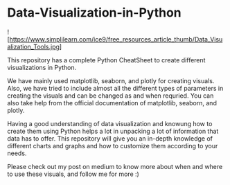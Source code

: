 # Data-Visualization-in-Python

![https://www.simplilearn.com/ice9/free_resources_article_thumb/Data_Visualization_Tools.jpg]

This repository has a complete Python CheatSheet to create different visualizations in Python. 

We have mainly used matplotlib, seaborn, and plotly for creating visuals. Also, we have tried to include almost all the different types of parameters in creating the visuals and can be changed as and when requried. You can also take help from the official documentation of matplotlib, seaborn, and plotly.

Having a good understanding of data visualization and knowung how to create them using Python helps a lot in unpacking a lot of information that data has to offer. This repository will give you an in-depth knowledge of different charts and graphs and how to customize them according to your needs.

Please check out my post on medium to know more about when and where to use these visuals, and follow me for more :)


